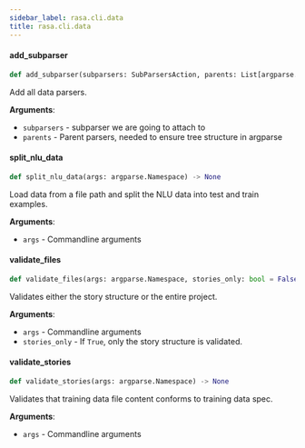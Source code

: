 ```yaml
---
sidebar_label: rasa.cli.data
title: rasa.cli.data
---
```

#### add\_subparser

```python
def add_subparser(subparsers: SubParsersAction, parents: List[argparse.ArgumentParser]) -> None
```

Add all data parsers.

**Arguments**:

- `subparsers` - subparser we are going to attach to
- `parents` - Parent parsers, needed to ensure tree structure in argparse

#### split\_nlu\_data

```python
def split_nlu_data(args: argparse.Namespace) -> None
```

Load data from a file path and split the NLU data into test and train examples.

**Arguments**:

- `args` - Commandline arguments

#### validate\_files

```python
def validate_files(args: argparse.Namespace, stories_only: bool = False) -> None
```

Validates either the story structure or the entire project.

**Arguments**:

- `args` - Commandline arguments
- `stories_only` - If `True`, only the story structure is validated.

#### validate\_stories

```python
def validate_stories(args: argparse.Namespace) -> None
```

Validates that training data file content conforms to training data spec.

**Arguments**:

- `args` - Commandline arguments

